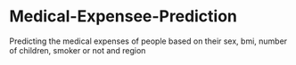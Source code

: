 # Medical-Expensee-Prediction
Predicting the medical expenses of people based on their sex, bmi, number of children, smoker or not and region
